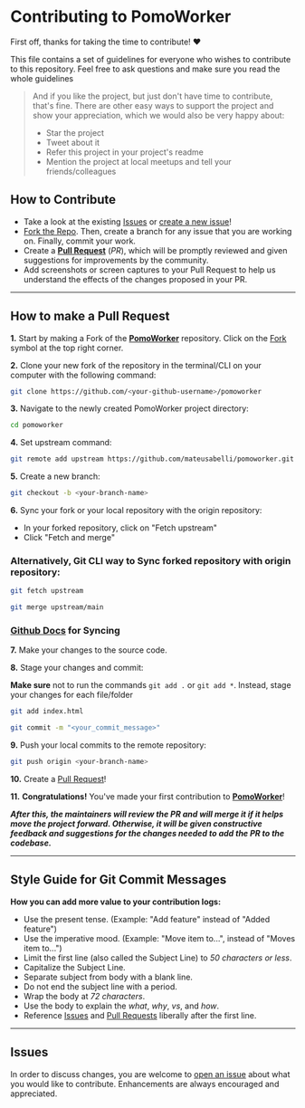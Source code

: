 <!-- omit in toc -->

# Contributing to PomoWorker

First off, thanks for taking the time to contribute! ❤️

This file contains a set of guidelines for everyone who wishes to contribute to this repository. Feel free to ask questions and make sure you read the whole guidelines

> And if you like the project, but just don't have time to contribute, that's fine. There are other easy ways to support the project and show your appreciation, which we would also be very happy about:
>
> - Star the project
> - Tweet about it
> - Refer this project in your project's readme
> - Mention the project at local meetups and tell your friends/colleagues

## How to Contribute

- Take a look at the existing [Issues](https://github.com/mateusabelli/pomoworker/issues) or [create a new issue](https://github.com/mateusabelli/pomoworker/issues/new/)!
- [Fork the Repo](https://github.com/mateusabelli/pomoworker/fork). Then, create a branch for any issue that you are working on. Finally, commit your work.
- Create a **[Pull Request](https://github.com/mateusabelli/pomoworker/compare)** (_PR_), which will be promptly reviewed and given suggestions for improvements by the community.
- Add screenshots or screen captures to your Pull Request to help us understand the effects of the changes proposed in your PR.

---

## How to make a Pull Request

**1.** Start by making a Fork of the [**PomoWorker**](https://github.com/mateusabelli/pomoworker) repository. Click on the <a href="https://github.com/mateusabelli/pomoworker/fork">Fork</a> symbol at the top right corner.

**2.** Clone your new fork of the repository in the terminal/CLI on your computer with the following command:

```bash
git clone https://github.com/<your-github-username>/pomoworker
```

**3.** Navigate to the newly created PomoWorker project directory:

```bash
cd pomoworker
```

**4.** Set upstream command:

```bash
git remote add upstream https://github.com/mateusabelli/pomoworker.git
```

**5.** Create a new branch:

```bash
git checkout -b <your-branch-name>
```

**6.** Sync your fork or your local repository with the origin repository:

- In your forked repository, click on "Fetch upstream"
- Click "Fetch and merge"

### Alternatively, Git CLI way to Sync forked repository with origin repository:

```bash
git fetch upstream
```

```bash
git merge upstream/main
```

### [Github Docs](https://docs.github.com/en/github/collaborating-with-pull-requests/addressing-merge-conflicts/resolving-a-merge-conflict-on-github) for Syncing

**7.** Make your changes to the source code.

**8.** Stage your changes and commit:

**Make sure** not to run the commands `git add .` or `git add *`. Instead, stage your changes for each file/folder

```bash
git add index.html
```

```bash
git commit -m "<your_commit_message>"
```

**9.** Push your local commits to the remote repository:

```bash
git push origin <your-branch-name> 
```

**10.** Create a [Pull Request](https://help.github.com/en/github/collaborating-with-issues-and-pull-requests/creating-a-pull-request)!

**11.** **Congratulations!** You've made your first contribution to [**PomoWorker**](https://github.com/mateusabelli/pomoworker/graphs/contributors)!

**_After this, the maintainers will review the PR and will merge it if it helps move the project forward. Otherwise, it will be given constructive feedback and suggestions for the changes needed to add the PR to the codebase._**

---

## Style Guide for Git Commit Messages

**How you can add more value to your contribution logs:**

- Use the present tense. (Example: "Add feature" instead of "Added feature")
- Use the imperative mood. (Example: "Move item to...", instead of "Moves item to...")
- Limit the first line (also called the Subject Line) to _50 characters or less_.
- Capitalize the Subject Line.
- Separate subject from body with a blank line.
- Do not end the subject line with a period.
- Wrap the body at _72 characters_.
- Use the body to explain the _what_, _why_, _vs_, and _how_.
- Reference [Issues](https://github.com/mateusabelli/pomoworker/issues) and [Pull Requests](https://github.com/mateusabelli/pomoworker/pulls) liberally after the first line.

---

## Issues

In order to discuss changes, you are welcome to [open an issue](https://github.com/mateusabelli/pomoworker/issues/new/choose) about what you would like to contribute. Enhancements are always encouraged and appreciated.
